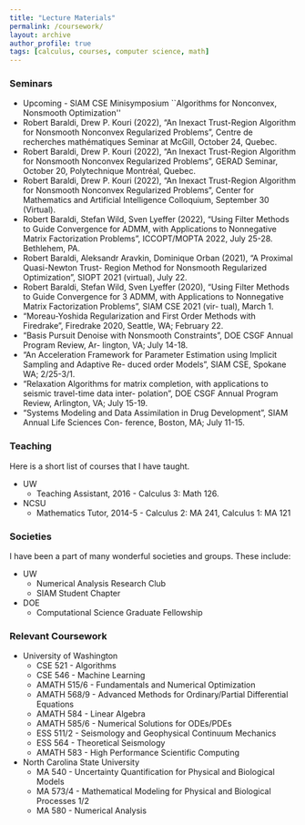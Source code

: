 ```yaml
---
title: "Lecture Materials"
permalink: /coursework/
layout: archive
author_profile: true
tags: [calculus, courses, computer science, math]
---
```






<!-- ### Ordered -- Unordered -- Ordered -->


<!-- ### Ordered -- Unordered -- Unordered -->

<!-- 1. ordered item
2. ordered item
  * **unordered**
  * **unordered**
    * unordered item
    * unordered item
3. ordered item
4. ordered item -->

### Seminars
* Upcoming - SIAM CSE Minisymposium ``Algorithms for Nonconvex, Nonsmooth Optimization''
* Robert Baraldi, Drew P. Kouri (2022), “An Inexact Trust-Region Algorithm for Nonsmooth Nonconvex Regularized Problems”, Centre de recherches mathématiques Seminar at McGill, October 24, Quebec.
* Robert Baraldi, Drew P. Kouri (2022), “An Inexact Trust-Region Algorithm for Nonsmooth Nonconvex Regularized Problems”, GERAD Seminar, October 20, Polytechnique Montréal, Quebec.
* Robert Baraldi, Drew P. Kouri (2022), “An Inexact Trust-Region Algorithm for Nonsmooth Nonconvex Regularized Problems”, Center for Mathematics and Artificial Intelligence Colloquium, September 30 (Virtual).
* Robert Baraldi, Stefan Wild, Sven Lyeffer (2022), “Using Filter Methods to Guide Convergence for ADMM, with Applications to Nonnegative Matrix Factorization Problems”, ICCOPT/MOPTA 2022, July 25-28. Bethlehem, PA.
* Robert Baraldi, Aleksandr Aravkin, Dominique Orban (2021), “A Proximal Quasi-Newton Trust- Region Method for Nonsmooth Regularized Optimization”, SIOPT 2021 (virtual), July 22.
* Robert Baraldi, Stefan Wild, Sven Lyeffer (2020), “Using Filter Methods to Guide Convergence for 3
ADMM, with Applications to Nonnegative Matrix Factorization Problems”, SIAM CSE 2021 (vir-
tual), March 1.
* “Moreau-Yoshida Regularization and First Order Methods with Firedrake”, Firedrake 2020, Seattle,
WA; February 22.
* “Basis Pursuit Denoise with Nonsmooth Constraints”, DOE CSGF Annual Program Review, Ar-
lington, VA; July 14-18.
* “An Acceleration Framework for Parameter Estimation using Implicit Sampling and Adaptive Re-
duced order Models”, SIAM CSE, Spokane WA; 2/25-3/1.
* “Relaxation Algorithms for matrix completion, with applications to seismic travel-time data inter-
polation”, DOE CSGF Annual Program Review, Arlington, VA; July 15-19.
* “Systems Modeling and Data Assimilation in Drug Development”, SIAM Annual Life Sciences Con-
ference, Boston, MA; July 11-15.

### Teaching
Here is a short list of courses that I have taught.
* UW
	* Teaching Assistant, 2016 - Calculus 3: Math 126.
* NCSU
	* Mathematics Tutor, 2014-5 - Calculus 2: MA 241, Calculus 1: MA 121

### Societies
I have been a part of many wonderful societies and groups. These include:
* UW
  * Numerical Analysis Research Club
  * SIAM Student Chapter
* DOE
  * Computational Science Graduate Fellowship


### Relevant Coursework
* University of Washington
	* CSE 521 - Algorithms
	* CSE 546 - Machine Learning
	* AMATH 515/6 - Fundamentals and Numerical Optimization
	* AMATH 568/9 - Advanced Methods for Ordinary/Partial Differential Equations
	* AMATH 584 - Linear Algebra
	* AMATH 585/6 - Numerical Solutions for ODEs/PDEs
	* ESS 511/2 - Seismology and Geophysical Continuum Mechanics
	* ESS 564 - Theoretical Seismology
	* AMATH 583 - High Performance Scientific Computing
* North Carolina State University
	* MA 540 - Uncertainty Quantification for Physical and Biological Models
	* MA 573/4 - Mathematical Modeling for Physical and Biological Processes 1/2
	* MA 580 - Numerical Analysis
